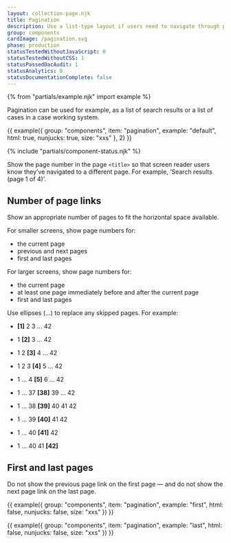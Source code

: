 ```yaml
---
layout: collection-page.njk
title: Pagination
description: Use a list-type layout if users need to navigate through pages of similar items.
group: components
cardImage: /pagination.svg
phase: production
statusTestedWithoutJavaScript: 0
statusTestedWithoutCSS: 1
statusPassedDacAudit: 1
statusAnalytics: 0
statusDocumentationComplete: false
---
```


{% from "partials/example.njk" import example %}

Pagination can be used for example, as a list of search results or a list of cases in a case working system.

{{ example({ group: "components", item: "pagination", example: "default", html: true, nunjucks: true, size: "xxs" }, 2) }}

{% include "partials/component-status.njk" %}

Show the page number in the page `<title>` so that screen reader users know they’ve navigated to a different page. For example, ‘Search results (page 1 of 4)’.

## Number of page links

Show an appropriate number of pages to fit the horizontal space available.

For smaller screens, show page numbers for:

- the current page
- previous and next pages
- first and last pages

For larger screens, show page numbers for:

- the current page
- at least one page immediately before and after the current page
- first and last pages

Use ellipses (&hellip;) to replace any skipped pages. For example:

- **[1]** 2 3 &hellip; 42
- 1 **[2]** 3 &hellip; 42
- 1 2 **[3]** 4 &hellip; 42
- 1 2 3 **[4]** 5 &hellip; 42
- 1 &hellip; 4 **[5]** 6 &hellip; 42

- 1 &hellip; 37 **[38]** 39 &hellip; 42
- 1 &hellip; 38 **[39]** 40 41 42
- 1 &hellip; 39 **[40]** 41 42
- 1 &hellip; 40 **[41]** 42
- 1 &hellip; 40 41 **[42]**

## First and last pages

Do not show the previous page link on the first page — and do not show the next page link on the last page.

{{ example({ group: "components", item: "pagination", example: "first", html: false, nunjucks: false, size: "xxs" }) }}

{{ example({ group: "components", item: "pagination", example: "last", html: false, nunjucks: false, size: "xxs" }) }}

<!-- ## Previous and next pages

{{ example({ group: "components", item: "pagination", example: "previous-next", html: false, nunjucks: false, size: "xxs" }) }} -->
